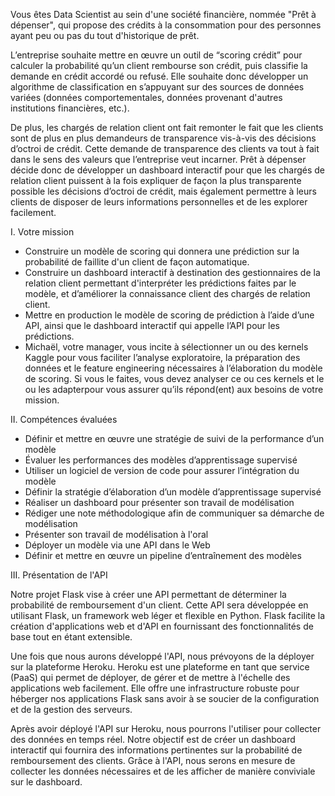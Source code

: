 Vous êtes Data Scientist au sein d'une société financière, nommée "Prêt à dépenser", qui propose des crédits à la consommation pour des personnes ayant peu ou pas du tout d'historique de prêt.

L’entreprise souhaite mettre en œuvre un outil de “scoring crédit” pour calculer la probabilité qu’un client rembourse son crédit, puis classifie la demande en crédit accordé ou refusé. Elle souhaite donc développer un algorithme de classification en s’appuyant sur des sources de données variées (données comportementales, données provenant d'autres institutions financières, etc.).

De plus, les chargés de relation client ont fait remonter le fait que les clients sont de plus en plus demandeurs de transparence vis-à-vis des décisions d’octroi de crédit. Cette demande de transparence des clients va tout à fait dans le sens des valeurs que l’entreprise veut incarner.
Prêt à dépenser décide donc de développer un dashboard interactif pour que les chargés de relation client puissent à la fois expliquer de façon la plus transparente possible les décisions d’octroi de crédit, mais également permettre à leurs clients de disposer de leurs informations personnelles et de les explorer facilement. 


I. Votre mission
- Construire un modèle de scoring qui donnera une prédiction sur la probabilité de faillite d'un client de façon automatique.
- Construire un dashboard interactif à destination des gestionnaires de la relation client permettant d'interpréter les prédictions faites par le modèle, et d’améliorer la connaissance client des chargés de relation client.
- Mettre en production le modèle de scoring de prédiction à l’aide d’une API, ainsi que le dashboard interactif qui appelle l’API pour les prédictions.
- Michaël, votre manager, vous incite à sélectionner un ou des kernels Kaggle pour vous faciliter l’analyse exploratoire, la préparation des données et le feature engineering nécessaires à l’élaboration du modèle de scoring. Si vous le faites, vous devez analyser ce ou ces kernels et le ou les adapterpour vous assurer qu’ils répond(ent) aux besoins de votre mission.


II. Compétences évaluées
- Définir et mettre en œuvre une stratégie de suivi de la performance d’un modèle
- Évaluer les performances des modèles d’apprentissage supervisé
- Utiliser un logiciel de version de code pour assurer l’intégration du modèle
- Définir la stratégie d’élaboration d’un modèle d’apprentissage supervisé
- Réaliser un dashboard pour présenter son travail de modélisation
- Rédiger une note méthodologique afin de communiquer sa démarche de modélisation
- Présenter son travail de modélisation à l'oral
- Déployer un modèle via une API dans le Web
- Définir et mettre en œuvre un pipeline d’entraînement des modèles

III. Présentation de l'API

Notre projet Flask vise à créer une API permettant de déterminer la probabilité de remboursement d'un client. 
Cette API sera développée en utilisant Flask, un framework web léger et flexible en Python. 
Flask facilite la création d'applications web et d'API en fournissant des fonctionnalités de base tout en étant extensible.

Une fois que nous aurons développé l'API, nous prévoyons de la déployer sur la plateforme Heroku. 
Heroku est une plateforme en tant que service (PaaS) qui permet de déployer, de gérer et de mettre à l'échelle des applications web facilement. 
Elle offre une infrastructure robuste pour héberger nos applications Flask sans avoir à se soucier de la configuration et de la gestion des serveurs.

Après avoir déployé l'API sur Heroku, nous pourrons l'utiliser pour collecter des données en temps réel. 
Notre objectif est de créer un dashboard interactif qui fournira des informations pertinentes sur la probabilité de remboursement des clients. 
Grâce à l'API, nous serons en mesure de collecter les données nécessaires et de les afficher de manière conviviale sur le dashboard.

